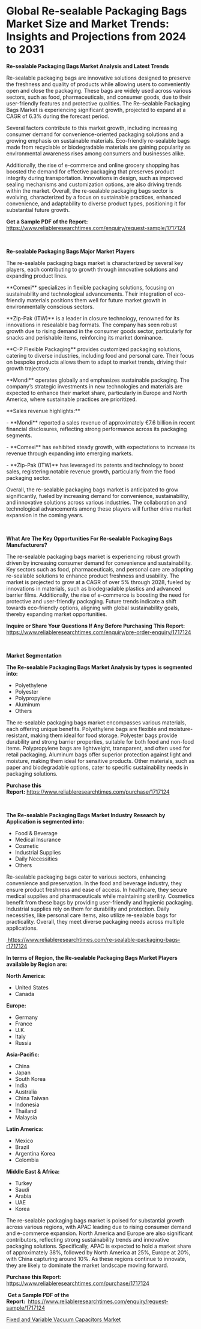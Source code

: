 <p><h1>Global Re-sealable Packaging Bags Market Size and Market Trends: Insights and Projections from 2024 to 2031</h1></p><p><strong>Re-sealable Packaging Bags Market Analysis and Latest Trends</strong></p>
<p><p>Re-sealable packaging bags are innovative solutions designed to preserve the freshness and quality of products while allowing users to conveniently open and close the packaging. These bags are widely used across various sectors, such as food, pharmaceuticals, and consumer goods, due to their user-friendly features and protective qualities. The Re-sealable Packaging Bags Market is experiencing significant growth, projected to expand at a CAGR of 6.3% during the forecast period. </p><p>Several factors contribute to this market growth, including increasing consumer demand for convenience-oriented packaging solutions and a growing emphasis on sustainable materials. Eco-friendly re-sealable bags made from recyclable or biodegradable materials are gaining popularity as environmental awareness rises among consumers and businesses alike. </p><p>Additionally, the rise of e-commerce and online grocery shopping has boosted the demand for effective packaging that preserves product integrity during transportation. Innovations in design, such as improved sealing mechanisms and customization options, are also driving trends within the market. Overall, the re-sealable packaging bags sector is evolving, characterized by a focus on sustainable practices, enhanced convenience, and adaptability to diverse product types, positioning it for substantial future growth.</p></p>
<p><strong>Get a Sample PDF of the Report:&nbsp;</strong> <a href="https://www.reliableresearchtimes.com/enquiry/request-sample/1717124?utm_campaign=2007&utm_medium=2&utm_source=Github&utm_content=ia&utm_term=28122024&utm_id=re-sealable-packaging-bags">https://www.reliableresearchtimes.com/enquiry/request-sample/1717124</a></p>
<p>&nbsp;</p>
<p><strong>Re-sealable Packaging Bags Major Market Players</strong></p>
<p><p>The re-sealable packaging bags market is characterized by several key players, each contributing to growth through innovative solutions and expanding product lines. </p><p>**Comexi** specializes in flexible packaging solutions, focusing on sustainability and technological advancements. Their integration of eco-friendly materials positions them well for future market growth in environmentally conscious sectors.</p><p>**Zip-Pak (ITW)** is a leader in closure technology, renowned for its innovations in resealable bag formats. The company has seen robust growth due to rising demand in the consumer goods sector, particularly for snacks and perishable items, reinforcing its market dominance.</p><p>**C-P Flexible Packaging** provides customized packaging solutions, catering to diverse industries, including food and personal care. Their focus on bespoke products allows them to adapt to market trends, driving their growth trajectory.</p><p>**Mondi** operates globally and emphasizes sustainable packaging. The company’s strategic investments in new technologies and materials are expected to enhance their market share, particularly in Europe and North America, where sustainable practices are prioritized.</p><p>**Sales revenue highlights:** </p><p>- **Mondi** reported a sales revenue of approximately €7.6 billion in recent financial disclosures, reflecting strong performance across its packaging segments.</p><p>  </p><p>- **Comexi** has exhibited steady growth, with expectations to increase its revenue through expanding into emerging markets.</p><p>- **Zip-Pak (ITW)** has leveraged its patents and technology to boost sales, registering notable revenue growth, particularly from the food packaging sector.</p><p>Overall, the re-sealable packaging bags market is anticipated to grow significantly, fueled by increasing demand for convenience, sustainability, and innovative solutions across various industries. The collaboration and technological advancements among these players will further drive market expansion in the coming years.</p></p>
<p>&nbsp;</p>
<p><strong>What Are The Key Opportunities For Re-sealable Packaging Bags Manufacturers?</strong></p>
<p><p>The re-sealable packaging bags market is experiencing robust growth driven by increasing consumer demand for convenience and sustainability. Key sectors such as food, pharmaceuticals, and personal care are adopting re-sealable solutions to enhance product freshness and usability. The market is projected to grow at a CAGR of over 5% through 2028, fueled by innovations in materials, such as biodegradable plastics and advanced barrier films. Additionally, the rise of e-commerce is boosting the need for protective and user-friendly packaging. Future trends indicate a shift towards eco-friendly options, aligning with global sustainability goals, thereby expanding market opportunities.</p></p>
<p><strong>Inquire or Share Your Questions If Any Before Purchasing This Report:</strong> <a href="https://www.reliableresearchtimes.com/enquiry/pre-order-enquiry/1717124?utm_campaign=2007&utm_medium=2&utm_source=Github&utm_content=ia&utm_term=28122024&utm_id=re-sealable-packaging-bags">https://www.reliableresearchtimes.com/enquiry/pre-order-enquiry/1717124</a></p>
<p>&nbsp;</p>
<p><strong>Market Segmentation</strong></p>
<p><strong>The Re-sealable Packaging Bags Market Analysis by types is segmented into:</strong></p>
<p><ul><li>Polyethylene</li><li>Polyester</li><li>Polypropylene</li><li>Aluminum</li><li>Others</li></ul></p>
<p><p>The re-sealable packaging bags market encompasses various materials, each offering unique benefits. Polyethylene bags are flexible and moisture-resistant, making them ideal for food storage. Polyester bags provide durability and strong barrier properties, suitable for both food and non-food items. Polypropylene bags are lightweight, transparent, and often used for retail packaging. Aluminum bags offer superior protection against light and moisture, making them ideal for sensitive products. Other materials, such as paper and biodegradable options, cater to specific sustainability needs in packaging solutions.</p></p>
<p><strong>Purchase this Report:&nbsp;</strong><a href="https://www.reliableresearchtimes.com/purchase/1717124?utm_campaign=2007&utm_medium=2&utm_source=Github&utm_content=ia&utm_term=28122024&utm_id=re-sealable-packaging-bags">https://www.reliableresearchtimes.com/purchase/1717124</a></p>
<p>&nbsp;</p>
<p><strong>The Re-sealable Packaging Bags Market Industry Research by Application is segmented into:</strong></p>
<p><ul><li>Food & Beverage</li><li>Medical Insurance</li><li>Cosmetic</li><li>Industrial Supplies</li><li>Daily Necessities</li><li>Others</li></ul></p>
<p><p>Re-sealable packaging bags cater to various sectors, enhancing convenience and preservation. In the food and beverage industry, they ensure product freshness and ease of access. In healthcare, they secure medical supplies and pharmaceuticals while maintaining sterility. Cosmetics benefit from these bags by providing user-friendly and hygienic packaging. Industrial supplies rely on them for durability and protection. Daily necessities, like personal care items, also utilize re-sealable bags for practicality. Overall, they meet diverse packaging needs across multiple applications.</p></p>
<p><a href="https://www.reliableresearchtimes.com/re-sealable-packaging-bags-r1717124?utm_campaign=2007&utm_medium=2&utm_source=Github&utm_content=ia&utm_term=28122024&utm_id=re-sealable-packaging-bags">&nbsp;https://www.reliableresearchtimes.com/re-sealable-packaging-bags-r1717124</a></p>
<p><strong>In terms of Region, the Re-sealable Packaging Bags Market Players available by Region are:</strong></p>
<p>
    <p> <strong> North America: </strong>
        <ul>
            <li>United States</li>
            <li>Canada</li>
        </ul>
        </p> 
    <p> <strong> Europe: </strong>
        <ul>
            <li>Germany</li>
            <li>France</li>
            <li>U.K.</li>
            <li>Italy</li>
            <li>Russia</li>
        </ul>
        </p> 
    <p> <strong> Asia-Pacific: </strong>
        <ul>
            <li>China</li>
            <li>Japan</li>
            <li>South Korea</li>
            <li>India</li>
            <li>Australia</li>
            <li>China Taiwan</li>
            <li>Indonesia</li>
            <li>Thailand</li>
            <li>Malaysia</li>
        </ul>
        </p> 
    <p> <strong> Latin America: </strong>
        <ul>
            <li>Mexico</li>
            <li>Brazil</li>
            <li>Argentina Korea</li>
            <li>Colombia</li>
        </ul>
        </p> 
    <p> <strong> Middle East & Africa: </strong>
        <ul>
            <li>Turkey</li>
            <li>Saudi</li>
            <li>Arabia</li>
            <li>UAE</li>
            <li>Korea</li>
        </ul>
    </p>
    </p>
<p><p>The re-sealable packaging bags market is poised for substantial growth across various regions, with APAC leading due to rising consumer demand and e-commerce expansion. North America and Europe are also significant contributors, reflecting strong sustainability trends and innovative packaging solutions. Specifically, APAC is expected to hold a market share of approximately 38%, followed by North America at 25%, Europe at 20%, with China capturing around 10%. As these regions continue to innovate, they are likely to dominate the market landscape moving forward.</p></p>
<p><strong>Purchase this Report: </strong><a href="https://www.reliableresearchtimes.com/purchase/1717124?utm_campaign=2007&utm_medium=2&utm_source=Github&utm_content=ia&utm_term=28122024&utm_id=re-sealable-packaging-bags">https://www.reliableresearchtimes.com/purchase/1717124</a></p>
<p>&nbsp;<strong>Get a Sample PDF of the Report:&nbsp;&nbsp;</strong><a href="https://www.reliableresearchtimes.com/enquiry/request-sample/1717124?utm_campaign=2007&utm_medium=2&utm_source=Github&utm_content=ia&utm_term=28122024&utm_id=re-sealable-packaging-bags">https://www.reliableresearchtimes.com/enquiry/request-sample/1717124</a></p>
<p><strong></strong></p>
<p><p><a href="https://github.com/angelajermaine/Market-Research-Report-List-5/blob/main/fixed-and-variable-vacuum-capacitors-market.md?utm_campaign=2007&utm_medium=2&utm_source=Github&utm_content=ia&utm_term=28122024&utm_id=re-sealable-packaging-bags">Fixed and Variable Vacuum Capacitors Market</a></p></p>